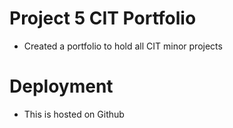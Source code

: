 # Project 5 CIT Portfolio
* Created a portfolio to hold all CIT minor projects

# Deployment
* This is hosted on Github
